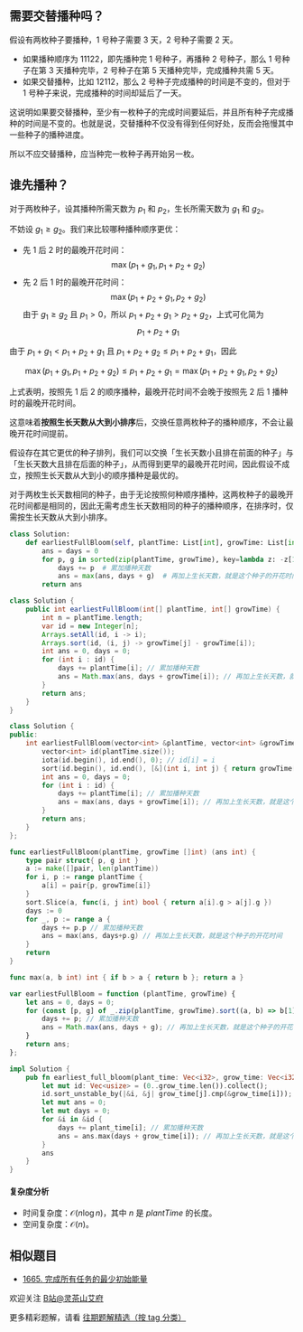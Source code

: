 ## 需要交替播种吗？

假设有两枚种子要播种，$1$ 号种子需要 $3$ 天，$2$ 号种子需要 $2$ 天。

- 如果播种顺序为 $11122$，即先播种完 $1$ 号种子，再播种 $2$ 号种子，那么 $1$ 号种子在第 $3$ 天播种完毕，$2$ 号种子在第 $5$ 天播种完毕，完成播种共需 $5$ 天。
- 如果交替播种，比如 $12112$，那么 $2$ 号种子完成播种的时间是不变的，但对于 $1$ 号种子来说，完成播种的时间却延后了一天。

这说明如果要交替播种，至少有一枚种子的完成时间要延后，并且所有种子完成播种的时间是不变的。也就是说，交替播种不仅没有得到任何好处，反而会拖慢其中一些种子的播种进度。

所以不应交替播种，应当种完一枚种子再开始另一枚。

## 谁先播种？

对于两枚种子，设其播种所需天数为 $p_1$ 和 $p_2$，生长所需天数为 $g_1$ 和 $g_2$。

不妨设 $g_1\ge g_2$。我们来比较哪种播种顺序更优：

- 先 $1$ 后 $2$ 时的最晚开花时间：
    $$
    \max(p_1+g_1,p_1+p_2+g_2)
    $$
- 先 $2$ 后 $1$ 时的最晚开花时间：
    $$
    \max(p_1+p_2+g_1,p_2+g_2)
    $$
    由于 $g_1\ge g_2$ 且 $p_1>0$，所以 $p_1+p_2+g_1>p_2+g_2$，上式可化简为 
    $$
    p_1+p_2+g_1
    $$

由于 $p_1+g_1 < p_1+p_2+g_1$ 且 $p_1+p_2+g_2 \le p_1+p_2+g_1$，因此

$$
\max(p_1+g_1,p_1+p_2+g_2) \le p_1+p_2+g_1 = \max(p_1+p_2+g_1,p_2+g_2)
$$

上式表明，按照先 $1$ 后 $2$ 的顺序播种，最晚开花时间不会晚于按照先 $2$ 后 $1$ 播种时的最晚开花时间。

这意味着**按照生长天数从大到小排序**后，交换任意两枚种子的播种顺序，不会让最晚开花时间提前。

假设存在其它更优的种子排列，我们可以交换「生长天数小且排在前面的种子」与「生长天数大且排在后面的种子」，从而得到更早的最晚开花时间，因此假设不成立，按照生长天数从大到小的顺序播种是最优的。

对于两枚生长天数相同的种子，由于无论按照何种顺序播种，这两枚种子的最晚开花时间都是相同的，因此无需考虑生长天数相同的种子的播种顺序，在排序时，仅需按生长天数从大到小排序。

```py [sol-Python3]
class Solution:
    def earliestFullBloom(self, plantTime: List[int], growTime: List[int]) -> int:
        ans = days = 0
        for p, g in sorted(zip(plantTime, growTime), key=lambda z: -z[1]):
            days += p  # 累加播种天数
            ans = max(ans, days + g)  # 再加上生长天数，就是这个种子的开花时间
        return ans
```

```java [sol-Java]
class Solution {
    public int earliestFullBloom(int[] plantTime, int[] growTime) {
        int n = plantTime.length;
        var id = new Integer[n];
        Arrays.setAll(id, i -> i);
        Arrays.sort(id, (i, j) -> growTime[j] - growTime[i]);
        int ans = 0, days = 0;
        for (int i : id) {
            days += plantTime[i]; // 累加播种天数
            ans = Math.max(ans, days + growTime[i]); // 再加上生长天数，就是这个种子的开花时间
        }
        return ans;
    }
}
```

```cpp [sol-C++]
class Solution {
public:
    int earliestFullBloom(vector<int> &plantTime, vector<int> &growTime) {
        vector<int> id(plantTime.size());
        iota(id.begin(), id.end(), 0); // id[i] = i
        sort(id.begin(), id.end(), [&](int i, int j) { return growTime[i] > growTime[j]; });
        int ans = 0, days = 0;
        for (int i : id) {
            days += plantTime[i]; // 累加播种天数
            ans = max(ans, days + growTime[i]); // 再加上生长天数，就是这个种子的开花时间
        }
        return ans;
    }
};
```

```go [sol-Go]
func earliestFullBloom(plantTime, growTime []int) (ans int) {
	type pair struct{ p, g int }
	a := make([]pair, len(plantTime))
	for i, p := range plantTime {
		a[i] = pair{p, growTime[i]}
	}
	sort.Slice(a, func(i, j int) bool { return a[i].g > a[j].g })
	days := 0
	for _, p := range a {
		days += p.p // 累加播种天数
		ans = max(ans, days+p.g) // 再加上生长天数，就是这个种子的开花时间
	}
	return
}

func max(a, b int) int { if b > a { return b }; return a }
```

```js [sol-JavaScript]
var earliestFullBloom = function (plantTime, growTime) {
    let ans = 0, days = 0;
    for (const [p, g] of _.zip(plantTime, growTime).sort((a, b) => b[1] - a[1])) {
        days += p; // 累加播种天数
        ans = Math.max(ans, days + g); // 再加上生长天数，就是这个种子的开花时间
    }
    return ans;
};
```

```rust [sol-Rust]
impl Solution {
    pub fn earliest_full_bloom(plant_time: Vec<i32>, grow_time: Vec<i32>) -> i32 {
        let mut id: Vec<usize> = (0..grow_time.len()).collect();
        id.sort_unstable_by(|&i, &j| grow_time[j].cmp(&grow_time[i]));
        let mut ans = 0;
        let mut days = 0;
        for &i in &id {
            days += plant_time[i]; // 累加播种天数
            ans = ans.max(days + grow_time[i]); // 再加上生长天数，就是这个种子的开花时间
        }
        ans
    }
}
```

#### 复杂度分析

- 时间复杂度：$\mathcal{O}(n\log n)$，其中 $n$ 是 $\textit{plantTime}$ 的长度。
- 空间复杂度：$\mathcal{O}(n)$。

## 相似题目

- [1665. 完成所有任务的最少初始能量](https://leetcode.cn/problems/minimum-initial-energy-to-finish-tasks/)

欢迎关注 [B站@灵茶山艾府](https://b23.tv/JMcHRRp)

更多精彩题解，请看 [往期题解精选（按 tag 分类）](https://github.com/EndlessCheng/codeforces-go/blob/master/leetcode/SOLUTIONS.md)

